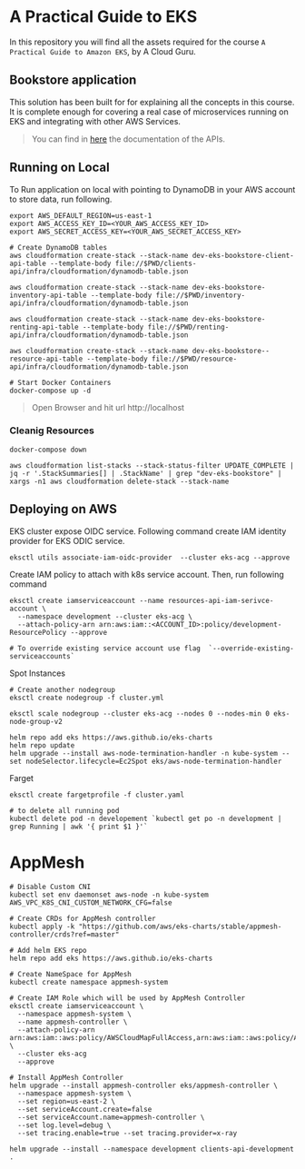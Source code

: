 # A Practical Guide to EKS

In this repository you will find all the assets required for the course `A Practical Guide to Amazon EKS`, by A Cloud Guru.


## Bookstore application

This solution has been built for for explaining all the concepts in this course. It is complete enough for covering a real case of microservices running on EKS and integrating with other AWS Services.

> You can find in [here](_docs/api.md) the documentation of the APIs.


## Running on Local

To Run application on local with pointing to DynamoDB in your AWS account to store data, run following. 
```
export AWS_DEFAULT_REGION=us-east-1
export AWS_ACCESS_KEY_ID=<YOUR_AWS_ACCESS_KEY_ID>
export AWS_SECRET_ACCESS_KEY=<YOUR_AWS_SECRET_ACCESS_KEY>

# Create DynamoDB tables
aws cloudformation create-stack --stack-name dev-eks-bookstore-client-api-table --template-body file://$PWD/clients-api/infra/cloudformation/dynamodb-table.json

aws cloudformation create-stack --stack-name dev-eks-bookstore-inventory-api-table --template-body file://$PWD/inventory-api/infra/cloudformation/dynamodb-table.json

aws cloudformation create-stack --stack-name dev-eks-bookstore-renting-api-table --template-body file://$PWD/renting-api/infra/cloudformation/dynamodb-table.json

aws cloudformation create-stack --stack-name dev-eks-bookstore--resource-api-table --template-body file://$PWD/resource-api/infra/cloudformation/dynamodb-table.json

# Start Docker Containers
docker-compose up -d
```

> Open Browser and hit url http://localhost

### Cleanig Resources
```
docker-compose down

aws cloudformation list-stacks --stack-status-filter UPDATE_COMPLETE | jq -r '.StackSummaries[] | .StackName' | grep "dev-eks-bookstore" | xargs -n1 aws cloudformation delete-stack --stack-name 
```


## Deploying on AWS

EKS cluster expose OIDC service. Following command create IAM identity provider for EKS ODIC service. 
```
eksctl utils associate-iam-oidc-provider  --cluster eks-acg --approve
```

Create IAM policy to attach with k8s service account. Then, run following command 
```
eksctl create iamserviceaccount --name resources-api-iam-serivce-account \
  --namespace development --cluster eks-acg \
  --attach-policy-arn arn:aws:iam::<ACCOUNT_ID>:policy/development-ResourcePolicy --approve

# To override existing service account use flag  `--override-existing-serviceaccounts` 
```

Spot Instances 
```
# Create another nodegroup 
eksctl create nodegroup -f cluster.yml

eksctl scale nodegroup --cluster eks-acg --nodes 0 --nodes-min 0 eks-node-group-v2

helm repo add eks https://aws.github.io/eks-charts
helm repo update
helm upgrade --install aws-node-termination-handler -n kube-system --set nodeSelector.lifecycle=Ec2Spot eks/aws-node-termination-handler
```

Farget
```
eksctl create fargetprofile -f cluster.yaml

# to delete all running pod 
kubectl delete pod -n developement `kubectl get po -n development | grep Running | awk '{ print $1 }'`
```

# AppMesh

```
# Disable Custom CNI
kubectl set env daemonset aws-node -n kube-system AWS_VPC_K8S_CNI_CUSTOM_NETWORK_CFG=false

# Create CRDs for AppMesh controller
kubectl apply -k "https://github.com/aws/eks-charts/stable/appmesh-controller/crds?ref=master"

# Add helm EKS repo
helm repo add eks https://aws.github.io/eks-charts

# Create NameSpace for AppMesh
kubectl create namespace appmesh-system

# Create IAM Role which will be used by AppMesh Controller
eksctl create iamserviceaccount \
  --namespace appmesh-system \
  --name appmesh-controller \
  --attach-policy-arn arn:aws:iam::aws:policy/AWSCloudMapFullAccess,arn:aws:iam::aws:policy/AWSAppMeshFullAccess,arn:aws:iam::aws:policy/AWSXRayDaemonWriteAccess \
  --cluster eks-acg
  --approve

# Install AppMesh Controller
helm upgrade --install appmesh-controller eks/appmesh-controller \
  --namespace appmesh-system \
  --set region=us-east-2 \
  --set serviceAccount.create=false
  --set serviceAccount.name=appmesh-controller \
  --set log.level=debug \
  --set tracing.enable=true --set tracing.provider=x-ray

helm upgrade --install --namespace development clients-api-development . 
```


